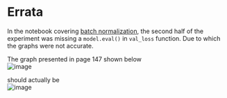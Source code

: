 # Errata
In the notebook covering [batch normalization](https://github.com/PacktPublishing/Modern-Computer-Vision-with-PyTorch/blob/master/Chapter03/Batch_normalization.ipynb), the second half of the experiment was missing a `model.eval()` in `val_loss` function. 
Due to which the graphs were not accurate. 

The graph presented in page 147 shown below  
![image](https://user-images.githubusercontent.com/3656100/123093860-ceabd180-d449-11eb-94b5-27b606b4d65d.png)
  
should actually be  
![image](https://user-images.githubusercontent.com/3656100/123092602-4bd64700-d448-11eb-9244-27b0e7402393.png)

